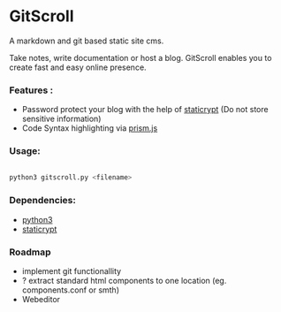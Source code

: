 

# GitScroll

A markdown and git based static site cms.

Take notes, write documentation or host a blog. GitScroll enables you to create fast and easy online presence.

### Features : 

* Password protect your blog with the help of [staticrypt](https://github.com/robinmoisson/staticrypt)
    (Do not store sensitive information)
* Code Syntax highlighting via [prism.js](https://prismjs.com/index.html)

### Usage:



```bash
 
python3 gitscroll.py <filename>

```

### Dependencies:

* [python3](https://www.python.org/)
* [staticrypt](https://github.com/robinmoisson/staticrypt)


### Roadmap

- implement git functionallity
- ? extract standard html components to one location (eg. components.conf or smth)
- Webeditor
